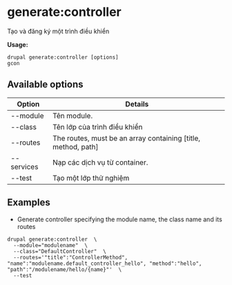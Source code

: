 # generate:controller
Tạo và đăng ký một trình điều khiển

**Usage:**
```
drupal generate:controller [options]
gcon
```

## Available options
Option | Details
-------|-------------
--module | Tên module.
--class | Tên lớp của trình điều khiển
--routes | The routes, must be an array containing [title, method, path]
--services | Nạp các dịch vụ từ container.
--test | Tạo một lớp thử nghiệm

## Examples
* Generate controller specifying the module name, the class name and its routes
```
drupal generate:controller  \
  --module="modulename"  \
  --class="DefaultController"  \
  --routes='"title":"ControllerMethod", "name":"modulename.default_controller_hello", "method":"hello", "path":"/modulename/hello/{name}"'  \
  --test
```
